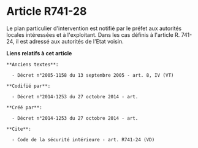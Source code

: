 # Article R741-28

Le plan particulier d'intervention est notifié par le préfet aux autorités locales intéressées et à l'exploitant. Dans les
cas définis à l'article R. 741-24, il est adressé aux autorités de l'Etat voisin.

**Liens relatifs à cet article**

	**Anciens textes**:

	  - Décret n°2005-1158 du 13 septembre 2005 - art. 8, IV (VT)

	**Codifié par**:

	  - Décret n°2014-1253 du 27 octobre 2014 - art.

	**Créé par**:

	  - Décret n°2014-1253 du 27 octobre 2014 - art.

	**Cite**:

	  - Code de la sécurité intérieure - art. R741-24 (VD)
